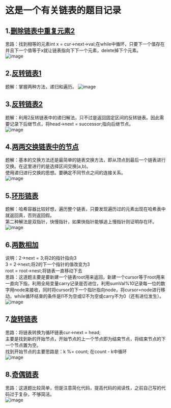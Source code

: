 # 这是一个有关链表的题目记录  
## 1.[删除链表中重复元素2](https://leetcode.cn/problems/remove-duplicates-from-sorted-list-ii/)    
思路：找到相等的元素int x = cur->next->val;在while中循环，只要下一个值存在并且下一个值等于x就让链表指向下下一个元素，delete掉下个元素。  
![image](https://user-images.githubusercontent.com/39455551/169730561-8ea9b908-ea28-4a14-a451-2e99dbccab7f.png)


## 2.[反转链表1](https://leetcode.cn/problems/reverse-linked-list/)  
题解：掌握两种方法，递归和遍历。
![image](https://user-images.githubusercontent.com/39455551/169729932-1fa3d05d-b594-483f-8ef9-f4b2a0278db0.png)


## 3.[反转链表2]()  
题解：利用2反转链表中的递归解法，只不过是返回固定区间的反转链表。因此需要记录下后继节点，将head->next = successor;指向后继节点。  
![image](https://user-images.githubusercontent.com/39455551/168942041-ecdaceda-9fce-4fa7-abce-5a0597ec6f67.png)

## 4.[两两交换链表中的节点](https://leetcode.cn/problems/swap-nodes-in-pairs/)  
题解：基本的交换方法还是最简单的链表交换方法，即从顶点到最后一个链表进行交换。在这里进行的是选择区间交换[a,b)。  
使用递归进行交换的思想。要确定不同节点之间的连接关系。  
![image](https://user-images.githubusercontent.com/39455551/168194024-914ee551-5a4c-4238-adc8-12526d5e2d29.png)
## 5.[环形链表](https://leetcode.cn/problems/linked-list-cycle/)  
题解：哈希容器比较好想，遍历整个链表，只要发现遍历过的元素出现在哈希表中就返回真，否则返回假。  
第二种解法是双指针，快慢指针，如果快指针能够追上慢指针则证明存在环。  
![image](https://user-images.githubusercontent.com/39455551/168416432-814b9faf-37a8-4874-a186-e42a226b3c2e.png)
## 6.[两数相加](https://leetcode.cn/problems/add-two-numbers/)   
说明：2->next = 3;将2的指针指向3  
3 = 2->next;将2的下一个指针的值改变为3  
root = root->nest;将链表一直移动下去  
思路：这道题主要是要新建一个链表root用来返回，新建一个cursor等于root用来一直向下指，利用全局变量carry记录是否进位，利用sumVal%10记录每一位的数字用node来接收，同时将cursor的下一个指针指向node，将cursor=node进行移动。while循环结束的条件是l1不为空或l2不为空或carry不为0（还有进位发生）。  
![image](https://user-images.githubusercontent.com/39455551/168940165-0a5f8418-2770-490d-a3fc-f2db2a64fa33.png)
## 7.[旋转链表](https://leetcode.cn/problems/rotate-list/)  
思路：将链表转换为循环链表cur->next = head;  
主要是找到新的开始节点，开始节点的上一个节点即为结束节点，将结束节点的下一个节点置为空。  
找到开始节点的主要思路是：k %= count; 在count - k中循环  
![image](https://user-images.githubusercontent.com/39455551/169677138-07f7ffbe-6e4c-47e5-8231-d21f61e6b44e.png)
## 8.[奇偶链表](https://leetcode.cn/problems/odd-even-linked-list/)  
思路：这道题比较简单，但是注意简化代码，提高代码的阅读性，之前自己写的代码过于复杂，不够简洁。  
![image](https://user-images.githubusercontent.com/39455551/169677181-15050545-a4a4-4abb-9781-4ecc38a13235.png)


